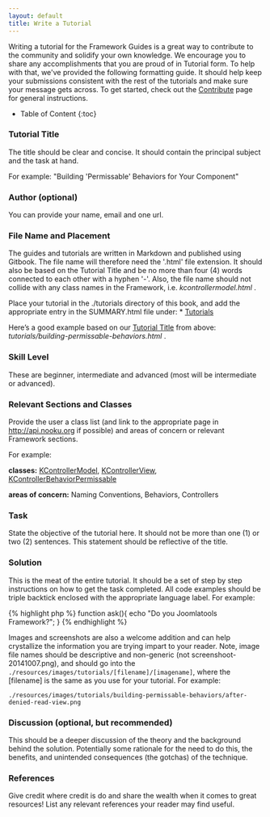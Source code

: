 ```yaml
---
layout: default
title: Write a Tutorial
---
```


Writing a tutorial for the Framework Guides is a great way to contribute to the community and solidify your own knowledge.
We encourage you to share any accomplishments that you are proud of in Tutorial form. To help with that, we've provided the
following formatting guide. It should help keep your submissions consistent with the rest of the tutorials and make sure
your message gets across. To get started, check out the [Contribute](../contribute.html) page for general instructions.

* Table of Content
{:toc}

### Tutorial Title

The title should be clear and concise. It should contain the principal subject and the task at hand.

For example: "Building 'Permissable' Behaviors for Your Component"

### Author (optional)

You can provide your name, email and one url.

### File Name and Placement

The guides and tutorials are written in Markdown and published using Gitbook. The file name will therefore need the '.html'
file extension. It should also be based on the Tutorial Title and be no more than four (4) words connected to each other with
a hyphen '-'. Also,  the file name should not collide with any class names in the Framework, i.e. _kcontrollermodel.html_ .

Place your tutorial in the ./tutorials directory of this book, and add the appropriate entry in the SUMMARY.html file under:
    * [Tutorials](tutorials.html)

Here’s a good example based on our [Tutorial Title](#tutorial-title) from above:
    _tutorials/building-permissable-behaviors.html_ .

### Skill Level

These are beginner, intermediate and advanced (most will be intermediate or advanced).

### Relevant Sections and Classes

Provide the user a class list (and link to the appropriate page in http://api.nooku.org if possible) and areas of concern or relevant Framework sections.

For example:

**classes:** [KControllerModel](http://api.nooku.org/class-KControllerModel.html), [KControllerView](http://api.nooku.org/class-KControllerView.html), [KControllerBehaviorPermissable](http://api.nooku.org/class-KControllerBehaviorPermissible.html)

**areas of concern:** Naming Conventions, Behaviors, Controllers

### Task

State the objective of the tutorial here. It should not be more than one (1) or two (2) sentences. This statement should be
reflective of the title.

### Solution

This is the meat of the entire tutorial. It should be a set of step by step instructions on how to get the task completed.
All code examples should be triple backtick enclosed with the appropriate language label. For example:

{% highlight php %}
function ask(){
    echo "Do you Joomlatools Framework?";
}
{% endhighlight %}

Images and screenshots are also a welcome addition and can help crystallize the information you are trying impart to your reader.
Note, image file names should be descriptive and non-generic (not screenshoot-20141007.png), and should go into the
    ```./resources/images/tutorials/[filename]/[imagename]```, where the [filename] is the same as you use for your
tutorial. For example:

    ./resources/images/tutorials/building-permissable-behaviors/after-denied-read-view.png

### Discussion (optional, but recommended)

This should be a deeper discussion of the theory and the background behind the solution. Potentially some rationale for
the need to do this, the benefits, and unintended consequences (the gotchas) of the technique.

### References

Give credit where credit is do and share the wealth when it comes to great resources!
List any relevant references your reader may find useful.
